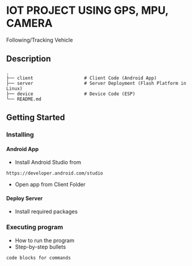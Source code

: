 # IOT PROJECT USING GPS, MPU, CAMERA

Following/Tracking Vehicle

## Description
    .
    ├── client                   # Client Code (Android App)
    ├── server                   # Server Deployment (Flash Platform in Linux)
    ├── device                   # Device Code (ESP)
    └── README.md
## Getting Started


### Installing
#### Android App

* Install Android Studio from
```
https://developer.android.com/studio
```
* Open app from Client Folder

#### Deploy Server
* Install required packages
### Executing program

* How to run the program
* Step-by-step bullets
```
code blocks for commands
```


